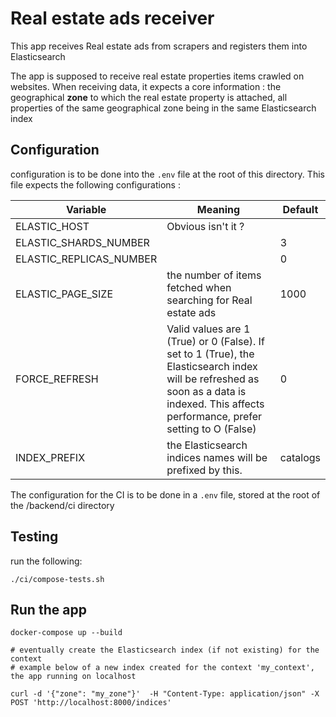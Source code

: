 # Real estate ads receiver

This app receives Real estate ads from scrapers and registers them into Elasticsearch

The app is supposed to receive real estate properties items crawled on websites. When receiving data, it expects a core information : the geographical **zone** to which the real estate property is attached, all properties of the same geographical zone being in the same Elasticsearch index

## Configuration

configuration is to be done into the `.env` file at the root of this directory. This file expects the following configurations :

| Variable| Meaning | Default
| ---- | --- | ---
| ELASTIC_HOST | Obvious isn't it ? |
| ELASTIC_SHARDS_NUMBER | | 3
| ELASTIC_REPLICAS_NUMBER | | 0
| ELASTIC_PAGE_SIZE | the number of items fetched when searching for Real estate ads | 1000
| FORCE_REFRESH | Valid values are 1 (True) or 0 (False). If set to 1 (True), the Elasticsearch index will be refreshed as soon as a data is indexed. This affects performance, prefer setting to O (False) | 0
| INDEX_PREFIX | the Elasticsearch indices names will be prefixed by this. | catalogs

The configuration for the CI is to be done in a `.env` file, stored at the root of the /backend/ci directory

## Testing

run the following:
```
./ci/compose-tests.sh
```

## Run the app

```
docker-compose up --build

# eventually create the Elasticsearch index (if not existing) for the context
# example below of a new index created for the context 'my_context', the app running on localhost

curl -d '{"zone": "my_zone"}'  -H "Content-Type: application/json" -X POST 'http://localhost:8000/indices'

```
